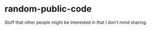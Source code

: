 random-public-code
==================

Stuff that other people might be interested in that I don't mind sharing.
